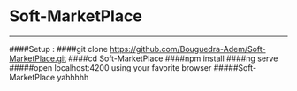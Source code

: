 # Soft-MarketPlace
_____________________________________________________________________________________
####Setup :
####git clone https://github.com/Bouguedra-Adem/Soft-MarketPlace.git
####cd Soft-MarketPlace
####npm install
####ng serve
#####open localhost:4200 using your favorite browser
#####Soft-MarketPlace yahhhhh

